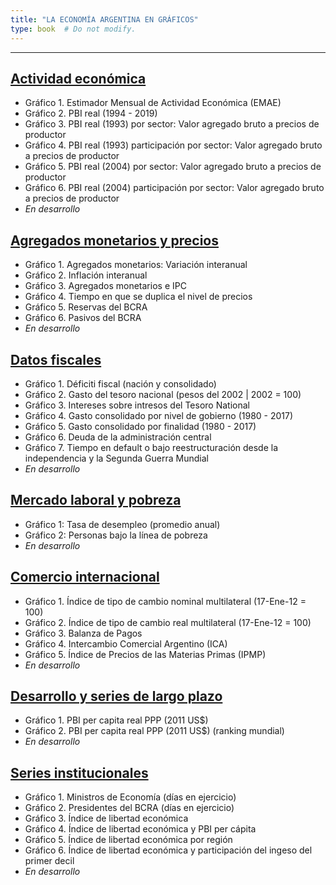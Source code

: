 ```yaml
---
title: "LA ECONOMÍA ARGENTINA EN GRÁFICOS"
type: book  # Do not modify.
---
```


---

## [Actividad económica](https://www.elhubeconomico.com/graficos/01_actividad_economica/)

* Gráfico 1. Estimador Mensual de Actividad Económica (EMAE)
* Gráfico 2. PBI real (1994 - 2019)
* Gráfico 3. PBI real (1993) por sector: Valor agregado bruto a precios de productor
* Gráfico 4. PBI real (1993) participación por sector: Valor agregado bruto a precios de productor
* Gráfico 5. PBI real (2004) por sector: Valor agregado bruto a precios de productor
* Gráfico 6. PBI real (2004) participación por sector: Valor agregado bruto a precios de productor
* *En desarrollo*

## [Agregados monetarios y precios](https://www.elhubeconomico.com/graficos/02_agregados_monetarios/)

* Gráfico 1. Agregados monetarios: Variación interanual
* Gráfico 2. Inflación interanual
* Gráfico 3. Agregados monetarios e IPC
* Gráfico 4. Tiempo en que se duplica el nivel de precios
* Gráfico 5. Reservas del BCRA
* Gráfico 6. Pasivos del BCRA
* *En desarrollo*

## [Datos fiscales](https://www.elhubeconomico.com/graficos/03_datos_fiscales/)

* Gráfico 1. Déficiti fiscal (nación y consolidado)
* Gráfico 2. Gasto del tesoro nacional (pesos del 2002 | 2002 = 100)
* Gráfico 3. Intereses sobre intresos del Tesoro National
* Gráfico 4. Gasto consolidado por nivel de gobierno (1980 - 2017)
* Gráfico 5. Gasto consolidado por finalidad (1980 - 2017)
* Gráfico 6. Deuda de la administración central
* Gráfico 7. Tiempo en default o bajo reestructuración desde la independencia y la Segunda Guerra Mundial
* *En desarrollo*

## [Mercado laboral y pobreza](https://www.elhubeconomico.com/graficos/04_desempleo_pobreza/)

* Gráfico 1: Tasa de desempleo (promedio anual)
* Gráfico 2: Personas bajo la línea de pobreza
* *En desarrollo*

## [Comercio internacional](https://www.elhubeconomico.com/graficos/05_internacional/)

* Gráfico 1. Índice de tipo de cambio nominal multilateral (17-Ene-12 = 100)
* Gráfico 2. Índice de tipo de cambio real multilateral (17-Ene-12 = 100)
* Gráfico 3. Balanza de Pagos
* Gráfico 4. Intercambio Comercial Argentino (ICA)
* Gráfico 5. Índice de Precios de las Materias Primas (IPMP)
* *En desarrollo*

## [Desarrollo y series de largo plazo](https://www.elhubeconomico.com/graficos/06_desarrollo/)

* Gráfico 1. PBI per capita real PPP (2011 US$)
* Gráfico 2. PBI per capita real PPP (2011 US$) (ranking mundial)
* *En desarrollo*

## [Series institucionales](https://www.elhubeconomico.com/graficos/07_instituciones/)

* Gráfico 1. Ministros de Economía (días en ejercicio)
* Gráfico 2. Presidentes del BCRA (días en ejercicio)
* Gráfico 3. Índice de libertad económica
* Gráfico 4. Índice de libertad económica y PBI per cápita
* Gráfico 5. Índice de libertad económica por región
* Gráfico 6. Índice de libertad económica y participación del ingeso del primer decil
* *En desarrollo* 